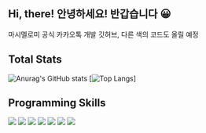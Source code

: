 ## Hi, there! 안녕하세요! 반갑습니다 😀
마시멜로미 공식 카카오톡 개발 깃허브, 다른 색의 코드도 올릴 예정
 
 ## Total Stats
![Anurag's GitHub stats](https://github-readme-stats.vercel.app/api?username=Masimellomi&show_icons=true&icon_color=FFFFFF&hide=issues,contribs&include_all_commits=true&title_color=FFFFFF&text_color=FFFFFF&bg_color=180deg,BE93C5,7BC6CC)
[![Top Langs](https://github-readme-stats.vercel.app/api/top-langs/?username=Masimellomi&layout=compact&theme=dracula)]
 
 
 ## Programming Skills
 <p align='left'>
  <img src="https://img.shields.io/badge/Java-007396?style=flat-square&logo=Java&logoColor=white"/>
  <img src="https://img.shields.io/badge/Arduino-00979D?style=flat-square&logo=Arduino&logoColor=white"/>
  <a><img src="https://img.shields.io/badge/HTML-E34F26?style=flat-square&logo=HTML5&logoColor=FFFFFF"/></a>
<a><img src="https://img.shields.io/badge/CSS-1572B6?style=flat-square&logo=CSS3&logoColor=FFFFFF"/></a>
<a><img src="https://img.shields.io/badge/JavaScript-F7DF1E?style=flat-square&logo=JavaScript&logoColor=FFFFFF"/></a>
<a><img src="https://img.shields.io/badge/Node.js-339933?style=flat-square&logo=Node.js&logoColor=FFFFFF"/></a>
<a><img src="https://img.shields.io/badge/Python-3776AB?style=flat-square&logo=Python&logoColor=FFFFFF"/></a>
</p>
 
